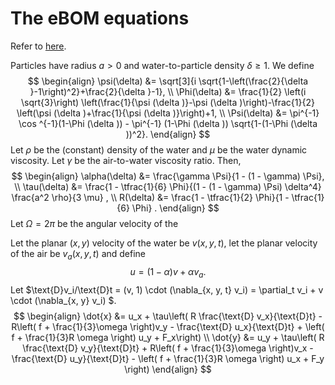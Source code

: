 # The eBOM equations

Refer to [here](https://www.cambridge.org/core/journals/journal-of-fluid-mechanics/article/minimal-maxeyriley-model-for-the-drift-of-sargassum-rafts/5236FED7891D4309789EF0696907655F).

Particles have radius $a > 0$ and water-to-particle density $\delta \geq 1$. We define
$$
\begin{align}
\psi(\delta) &= \sqrt[3]{i \sqrt{1-\left(\frac{2}{\delta }-1\right)^2}+\frac{2}{\delta }-1}, \\ 
\Phi(\delta) &= \frac{1}{2} \left(i \sqrt{3}\right) \left(\frac{1}{\psi (\delta )}-\psi (\delta )\right)-\frac{1}{2} \left(\psi (\delta )+\frac{1}{\psi (\delta )}\right)+1, \\ 
\Psi(\delta) &=  \pi^{-1} \cos ^{-1}(1-\Phi (\delta )) -  \pi^{-1} (1-\Phi (\delta )) \sqrt{1-(1-\Phi (\delta ))^2}.
\end{align}
$$
Let $\rho$ be the (constant) density of the water and $\mu$ be the water dynamic viscosity. Let $\gamma$ be the air-to-water viscosity ratio. Then,
$$
\begin{align}
\alpha(\delta) &= \frac{\gamma \Psi}{1 - (1 - \gamma) \Psi}, \\
\tau(\delta) &= \frac{1 - \tfrac{1}{6} \Phi}{(1 - (1 - \gamma) \Psi) \delta^4} \frac{a^2 \rho}{3 \mu} , \\ 
R(\delta) &= \frac{1 - \tfrac{1}{2} \Phi}{1 - \tfrac{1}{6} \Phi} .
\end{align}
$$
Let $\Omega = 2\pi$ be the angular velocity of the  

Let the planar $(x, y)$ velocity of the water be $v(x, y, t)$, let the planar velocity of the air be $v_{a}(x, y, t)$ and define
$$
\begin{equation}
u = (1 - \alpha) v + \alpha v_a.
\end{equation}
$$
Let $\text{D}v_i/\text{D}t = (v, 1) \cdot (\nabla_{x, y, t} v_i) = \partial_t v_i + v \cdot (\nabla_{x, y} v_i) $.
$$
\begin{align}
\dot{x} &= u_x + \tau\left( R \frac{\text{D} v_x}{\text{D}t} - R\left( f + \frac{1}{3}\omega \right)v_y -  \frac{\text{D} u_x}{\text{D}t} + \left( f + \frac{1}{3}R \omega \right) u_y  + F_x\right) \\ 
\dot{y} &= u_y + \tau\left( R \frac{\text{D} v_y}{\text{D}t} + R\left( f + \frac{1}{3}\omega \right)v_x -  \frac{\text{D} u_y}{\text{D}t} - \left( f + \frac{1}{3}R \omega \right) u_x  + F_y \right)
\end{align}
$$